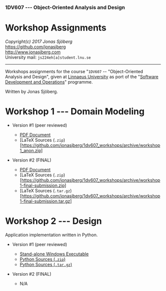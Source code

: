 ### 1DV607 --- Object-Oriented Analysis and Design

Workshop Assignments
=======================================================================
*Copyright(c) 2017 Jonas Sjöberg*  
<https://github.com/jonasjberg>  
<http://www.jonasjberg.com>  
University mail: `js224eh[a]student.lnu.se`  

--------------------------------------------------------------------------------

Workshops assignments for the course "`1DV607` -- "Object-Oriented Analysis and
Design", given at [Linnaeus University](https://lnu.se/en/) as port of the
"[Software Development and Operations](https://udm-devops.se/)" programme.

Written by Jonas Sjöberg.



Workshop 1 --- Domain Modeling
==============================

* Version #1 (peer reviewed)
    * [PDF Document](https://github.com/jonasjberg/1dv607_workshops/raw/master/workshop1/release/js224eh_version-1-peer-reviewed.pdf)
    * [LaTeX Sources (`.zip`)[https://github.com/jonasjberg/1dv607_workshops/archive/workshop1_anon.zip]

* Version #2 (FINAL)
    * [PDF Document](https://github.com/jonasjberg/1dv607_workshops/raw/master/workshop1/release/js224eh_version-2-final.pdf)
    * [LaTeX Sources (`.zip`)[https://github.com/jonasjberg/1dv607_workshops/archive/workshop1-final-submission.zip]
    * [LaTeX Sources (`.tar.gz`)[https://github.com/jonasjberg/1dv607_workshops/archive/workshop1-final-submission.tar.gz]



Workshop 2 --- Design
=====================
Application implementation written in Python.

* Version #1 (peer reviewed)
    * [Stand-alone Windows Executable](https://github.com/jonasjberg/1dv607_workshops/raw/master/workshop2/build/jollypirate.exe)
    * [Python Sources (`.zip`)](https://github.com/jonasjberg/1dv607_workshops/archive/workshop2-peer-review-submission.zip)
    * [Python Sources (`.tar.gz`)](https://github.com/jonasjberg/1dv607_workshops/archive/workshop2-peer-review-submission.tar.gz)

* Version #2 (FINAL)
    * N/A
